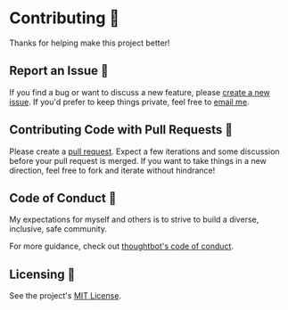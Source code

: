 # Contributing 👫

Thanks for helping make this project better!

## Report an Issue 🐛

If you find a bug or want to discuss a new feature, please [create a new issue](https://github.com/tatethurston/react-itertools/issues). If you'd prefer to keep things private, feel free to [email me](mailto:tatethurston@gmail.com?subject=react-itertools).

## Contributing Code with Pull Requests 🎁

Please create a [pull request](https://github.com/tatethurston/react-itertools/pulls). Expect a few iterations and some discussion before your pull request is merged. If you want to take things in a new direction, feel free to fork and iterate without hindrance!

## Code of Conduct 🧐

My expectations for myself and others is to strive to build a diverse, inclusive, safe community.

For more guidance, check out [thoughtbot's code of conduct](https://thoughtbot.com/open-source-code-of-conduct).

## Licensing 📃

See the project's [MIT License](https://github.com/tatethurston/react-itertools/blob/master/LICENSE).
